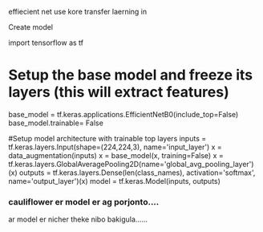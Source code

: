 effiecient net use kore transfer laerning in

Create model

import tensorflow as tf

# Setup the base model and freeze its layers (this will extract features)
base_model = tf.keras.applications.EfficientNetB0(include_top=False)
base_model.trainable= False

#Setup model architecture with trainable top layers
inputs = tf.keras.layers.Input(shape=(224,224,3), name='input_layer')
x = data_augmentation(inputs)
x = base_model(x, training=False)
x = tf.keras.layers.GlobalAveragePooling2D(name='global_avg_pooling_layer')(x)
outputs = tf.keras.layers.Dense(len(class_names), activation='softmax', name='output_layer')(x)
model = tf.keras.Model(inputs, outputs)



### cauliflower er model er ag porjonto....
ar model er nicher theke nibo bakigula......